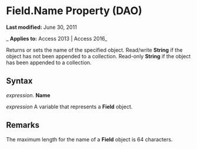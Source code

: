 
# Field.Name Property (DAO)

 **Last modified:** June 30, 2011

 _ **Applies to:** Access 2013 | Access 2016_

Returns or sets the name of the specified object. Read/write  **String** if the object has not been appended to a collection. Read-only **String** if the object has been appended to a collection.


## Syntax

 _expression_. **Name**

 _expression_ A variable that represents a **Field** object.


## Remarks

The maximum length for the name of a  **Field** object is 64 characters.

